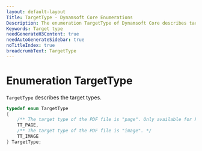 ```yaml
---
layout: default-layout
Title: TargetType - Dynamsoft Core Enumerations
Description: The enumeration TargetType of Dynamsoft Core describes target types.
Keywords: Target type
needGenerateH3Content: true
needAutoGenerateSidebar: true
noTitleIndex: true
breadcrumbText: TargetType
---
```


# Enumeration TargetType

`TargetType` describes the target types.

```cpp
typedef enum TargetType
{
    /** The target type of the PDF file is "page". Only available for PDFReadingMode PDFRM_RASTER. */
    TT_PAGE,
    /** The target type of the PDF file is "image". */
    TT_IMAGE
} TargetType;
```
